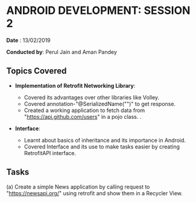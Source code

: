 # ANDROID DEVELOPMENT: SESSION 2

**Date** : 13/02/2019

**Conducted by**: Perul Jain and Aman Pandey

## Topics Covered

- **Implementation of Retrofit Networking Library**: 
    - Covered its advantages over other libraries like Volley.
    - Covered annotation-"@SerializedName("")" to get response.
    - Created a working application to fetch data from "https://api.github.com/users" in a pojo class. .

- **Interface**: 

  - Learnt about basics of inheritance and its importance in Android.
  - Covered Interface and its use to make tasks easier by creating RetrofitAPI interface.

## Tasks

(a)  Create a simple News application by calling request to "https://newsapi.org/" using retrofit and show them in a Recycler View.
